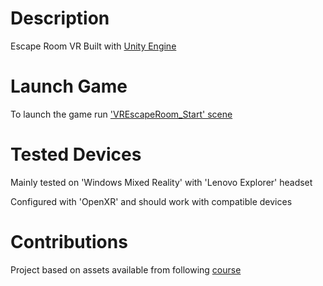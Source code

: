 # Description

Escape Room VR
Built with [Unity Engine](https://unity.com/)

# Launch Game

To launch the game run ['VREscapeRoom_Start' scene](./Assets/Level/Scenes/VREscapeRoom_Start.unity)

# Tested Devices

Mainly tested on 'Windows Mixed Reality' with 'Lenovo Explorer' headset

Configured with 'OpenXR' and should work with compatible devices

# Contributions

Project based on assets available from following [course](https://learn.unity.com/mission/mission-4-custom-vr-development?uv=2021.3&pathwayId=627c12d8edbc2a75333b9185)
